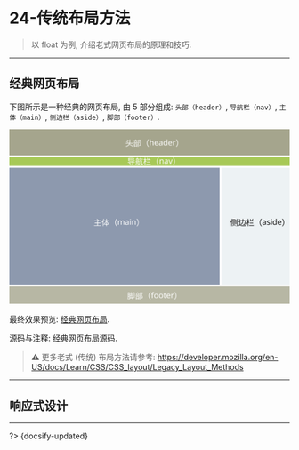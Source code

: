 # 24-传统布局方法

> 以 float 为例, 介绍老式网页布局的原理和技巧.

---

## 经典网页布局

下图所示是一种经典的网页布局, 由 5 部分组成: `头部（header）`, `导航栏（nav）`, `主体（main）`, `侧边栏（aside）`, `脚部（footer）`.

![经典网页布局](../_assets/_images/typical%20website%20layout.svg ':size=600')

最终效果预览: [经典网页布局](../_assets/_codes/typical%20website%20layout/typical%20website%20layout.html ':ignore').

源码与注释: [经典网页布局源码](https://github.com/luckyzhz/Web-Development-zh/tree/main/_assets/_codes/typical%20website%20layout/).

> ⚠️ 更多老式 (传统) 布局方法请参考: <https://developer.mozilla.org/en-US/docs/Learn/CSS/CSS_layout/Legacy_Layout_Methods>

---

## 响应式设计








---

?> {docsify-updated}